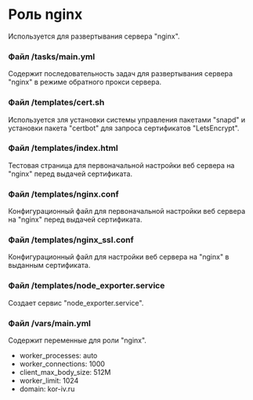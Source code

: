 # Роль nginx
Используется для развертывания сервера "nginx". 

### Файл /tasks/main.yml
Содержит последовательность задач для развертывания сервера "nginx" в режиме обратного прокси сервера.

### Файл /templates/cert.sh
Используется зля установки системы управления пакетами "snapd" и установки пакета "certbot" для запроса сертификатов "LetsEncrypt".

### Файл /templates/index.html
Тестовая страница для первоначальной настройки веб сервера на "nginx" перед выдачей сертификата.

### Файл /templates/nginx.conf
Конфигурационный файл для первоначальной настройки веб сервера на "nginx" перед выдачей сертификата.

### Файл /templates/nginx_ssl.conf
Конфигурационный файл для настройки веб сервера на "nginx" в выданным сертификата.

### Файл /templates/node_exporter.service
Создает сервис "node_exporter.service".

### Файл /vars/main.yml
Содержит переменные для роли "nginx".
* worker_processes: auto
* worker_connections: 1000
* client_max_body_size: 512M
* worker_limit: 1024
* domain: kor-iv.ru



